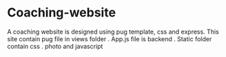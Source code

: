 # Coaching-website
 A coaching website is designed using pug template, css and express.
This site contain pug file in views folder .
 App.js file is backend .
 Static folder contain css . photo and javascript

